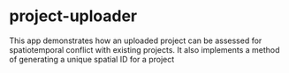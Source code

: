 # project-uploader
This app demonstrates how an uploaded project can be assessed for spatiotemporal conflict with existing projects. It also implements a method of generating a unique spatial ID for a project
